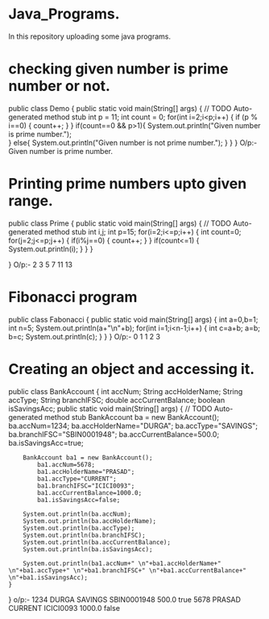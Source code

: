 # Java_Programs.
In this repository uploading some java programs.

# checking given number is prime number or not.

public class Demo {
	public static void main(String[] args) {
		// TODO Auto-generated method stub
		int p = 11;
		int count = 0;
		for(int i=2;i<p;i++) {
			if (p % i==0) {
				count++;
			}
		}
			if(count==0 && p>1){
				System.out.println("Given number is prime number.");	
			} 
			else{
				System.out.println("Given number is not prime number.");
			}
	    }
	}
O/p:-
Given number is prime number.

# Printing prime numbers upto given range.

public class Prime {
	public static void main(String[] args) {
		// TODO Auto-generated method stub
		int i,j;
		int p=15;
		for(i=2;i<=p;i++)
		{
			int count=0;
			for(j=2;j<=p;j++) {
				if(i%j==0) {
					count++;
				}
			}
			if(count<=1) {
			System.out.println(i);
			}
		}
	}

}
O/p:-
2
3
5
7
11
13

# Fibonacci program

public class Fabonacci {
	public static void main(String[] args) {
		int a=0,b=1;
		int n=5;
		System.out.println(a+"\n"+b);
		for(int i=1;i<n-1;i++) {
			int c=a+b;
			a=b;
			b=c;
			System.out.println(c);
		}
	}
}
O/p:-
0
1
1
2
3

# Creating an object and accessing it. 

public class BankAccount {
	int accNum;
	String accHolderName;
	String accType;
	String branchIFSC;
	double accCurrentBalance;
	boolean isSavingsAcc;
	public static void main(String[] args) {
		// TODO Auto-generated method stub
		BankAccount ba = new BankAccount();
			ba.accNum=1234;
			ba.accHolderName="DURGA";
			ba.accType="SAVINGS";
			ba.branchIFSC="SBIN0001948";
			ba.accCurrentBalance=500.0;
			ba.isSavingsAcc=true;
			
		BankAccount ba1 = new BankAccount();
			ba1.accNum=5678;
			ba1.accHolderName="PRASAD";
			ba1.accType="CURRENT";
			ba1.branchIFSC="ICICI0093";
			ba1.accCurrentBalance=1000.0;
			ba1.isSavingsAcc=false;
			
		System.out.println(ba.accNum);
		System.out.println(ba.accHolderName);
		System.out.println(ba.accType);
		System.out.println(ba.branchIFSC);
		System.out.println(ba.accCurrentBalance);
		System.out.println(ba.isSavingsAcc);
		
		System.out.println(ba1.accNum+" \n"+ba1.accHolderName+" \n"+ba1.accType+" \n"+ba1.branchIFSC+" \n"+ba1.accCurrentBalance+" \n"+ba1.isSavingsAcc);
	}
}
o/p:-
1234
DURGA
SAVINGS
SBIN0001948
500.0
true
5678 
PRASAD 
CURRENT 
ICICI0093 
1000.0 
false



